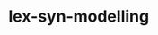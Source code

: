 # lex-syn-modelling

<span id="badgeCont854"><script type="text/javascript" src="https://publons.com/mashlets?el=badgeCont854&rid=ABH-3362-2020"></script></span>
